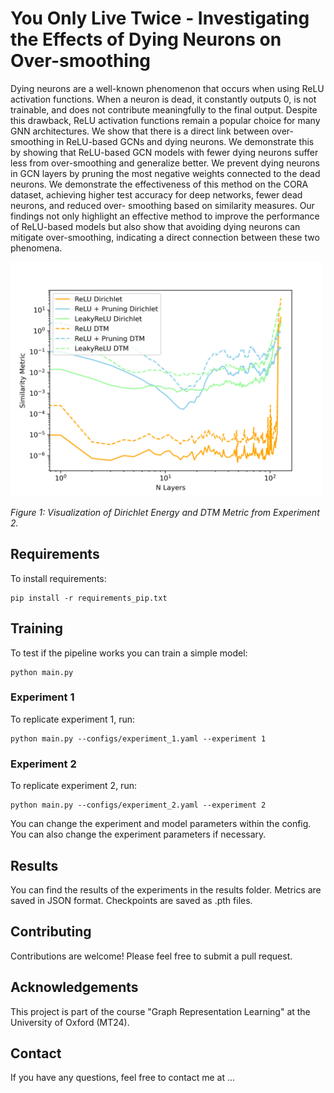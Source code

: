 # You Only Live Twice - Investigating the Effects of Dying Neurons on Over-smoothing

Dying neurons are a well-known phenomenon that occurs when using ReLU activation functions. When a neuron is dead, it constantly outputs 0, is not trainable, and does not contribute
meaningfully to the final output. Despite this drawback, ReLU activation functions remain
a popular choice for many GNN architectures. We show that there is a direct link between
over-smoothing in ReLU-based GCNs and dying neurons. We demonstrate this by showing that
ReLU-based GCN models with fewer dying neurons suffer less from over-smoothing and generalize better. We prevent dying neurons in GCN layers by pruning the most negative weights
connected to the dead neurons. We demonstrate the effectiveness of this method on the CORA
dataset, achieving higher test accuracy for deep networks, fewer dead neurons, and reduced over-
smoothing based on similarity measures. Our findings not only highlight an effective method
to improve the performance of ReLU-based models but also show that avoiding dying neurons
can mitigate over-smoothing, indicating a direct connection between these two phenomena.

<img src="results/experiment_2/similarities_plot_experiment_2_1736442376.1478631.png" alt="Results Overview" width="500">

*Figure 1: Visualization of Dirichlet Energy and DTM Metric from Experiment 2.*

## Requirements

To install requirements:

```setup
pip install -r requirements_pip.txt
```

## Training

To test if the pipeline works you can train a simple model:

```test
python main.py
```

### Experiment 1

To replicate experiment 1, run:

```experiment1
python main.py --configs/experiment_1.yaml --experiment 1
```

### Experiment 2

To replicate experiment 2, run:

```experiment2
python main.py --configs/experiment_2.yaml --experiment 2
```

You can change the experiment and model parameters within the config. You can also change the experiment parameters if necessary.

## Results

You can find the results of the experiments in the results folder. Metrics are saved in JSON format. Checkpoints are saved as .pth files.

## Contributing

Contributions are welcome! Please feel free to submit a pull request.

## Acknowledgements

This project is part of the course "Graph Representation Learning" at the University of Oxford (MT24).

## Contact

If you have any questions, feel free to contact me at ...
